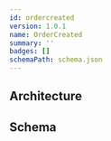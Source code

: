 ```yaml
---
id: ordercreated
version: 1.0.1
name: OrderCreated
summary: ''
badges: []
schemaPath: schema.json
---
```

## Architecture
<NodeGraph />


## Schema
<SchemaViewer file="schema.json" title="Message Schema" maxHeight="500" />
